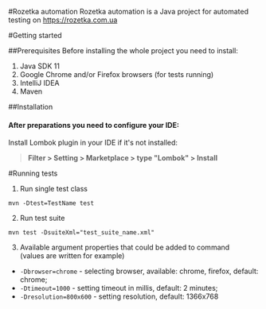 #Rozetka automation
Rozetka automation is a Java project for automated testing on https://rozetka.com.ua

#Getting started

##Prerequisites
Before installing the whole project you need to install:
1. Java SDK 11
2. Google Chrome and/or Firefox browsers (for tests running)
3. IntelliJ IDEA
4. Maven

##Installation
#### After preparations you need to configure your IDE:<br>
Install Lombok plugin in your IDE if it's not installed:<br>
> **Filter > Setting > Marketplace > type "Lombok" > Install**

#Running tests
1. Run single test class
```
mvn -Dtest=TestName test
```
2. Run test suite
```
mvn test -DsuiteXml="test_suite_name.xml"
```
3. Available argument properties that could be added to command<br>
   (values are written for example)
<ul>
    <li>
        <code>-Dbrowser=chrome</code> - selecting browser, available: chrome, firefox, default: chrome;
    </li>
    <li>
        <code>-Dtimeout=1000</code> - setting timeout in millis, default: 2 minutes;
    </li>
    <li>
        <code>-Dresolution=800x600</code> - setting resolution, default: 1366x768
    </li>
</ul>
